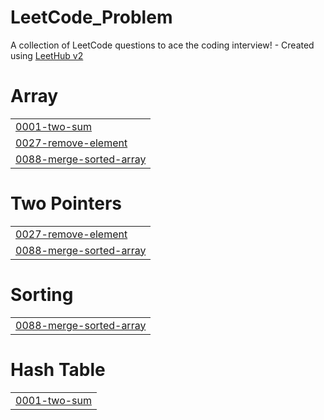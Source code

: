 # LeetCode_Problem
A collection of LeetCode questions to ace the coding interview! - Created using [LeetHub v2](https://github.com/arunbhardwaj/LeetHub-2.0)


# Array
|  |
| ------- |
| [0001-two-sum](https://github.com/besideme95/LeetCode_Problem/tree/master/0001-two-sum) |
| [0027-remove-element](https://github.com/besideme95/LeetCode_Problem/tree/master/0027-remove-element) |
| [0088-merge-sorted-array](https://github.com/besideme95/LeetCode_Problem/tree/master/0088-merge-sorted-array) |
# Two Pointers
|  |
| ------- |
| [0027-remove-element](https://github.com/besideme95/LeetCode_Problem/tree/master/0027-remove-element) |
| [0088-merge-sorted-array](https://github.com/besideme95/LeetCode_Problem/tree/master/0088-merge-sorted-array) |
# Sorting
|  |
| ------- |
| [0088-merge-sorted-array](https://github.com/besideme95/LeetCode_Problem/tree/master/0088-merge-sorted-array) |
# Hash Table
|  |
| ------- |
| [0001-two-sum](https://github.com/besideme95/LeetCode_Problem/tree/master/0001-two-sum) |
